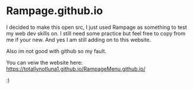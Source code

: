 # Rampage.github.io

I decided to make this open src, I just used Rampage as something to test my web dev skills on. I still need some practice but feel free to copy from me if your new. And yes I am still adding on to this website. 

Also im not good with github so my fault.

You can veiw the website here:  https://totallynotluna1.github.io/RampageMenu.github.io/

:)
